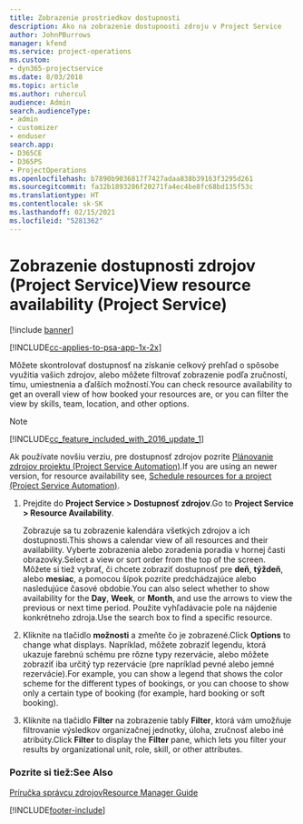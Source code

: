 ```yaml
---
title: Zobrazenie prostriedkov dostupnosti
description: Ako na zobrazenie dostupnosti zdroju v Project Service
author: JohnPBurrows
manager: kfend
ms.service: project-operations
ms.custom:
- dyn365-projectservice
ms.date: 8/03/2018
ms.topic: article
ms.author: ruhercul
audience: Admin
search.audienceType:
- admin
- customizer
- enduser
search.app:
- D365CE
- D365PS
- ProjectOperations
ms.openlocfilehash: b7890b9036817f7427adaa838b39163f3295d261
ms.sourcegitcommit: fa32b1893286f20271fa4ec4be8fc68bd135f53c
ms.translationtype: HT
ms.contentlocale: sk-SK
ms.lasthandoff: 02/15/2021
ms.locfileid: "5281362"
---
```

# <a name="view-resource-availability-project-service"></a><span data-ttu-id="9e1ea-103">Zobrazenie dostupnosti zdrojov (Project Service)</span><span class="sxs-lookup"><span data-stu-id="9e1ea-103">View resource availability (Project Service)</span></span>

[!include [banner](../includes/psa-now-project-operations.md)]

[!INCLUDE[cc-applies-to-psa-app-1x-2x](../includes/cc-applies-to-psa-app-1x-2x.md)]

<span data-ttu-id="9e1ea-104">Môžete skontrolovať dostupnosť na získanie celkový prehľad o spôsobe využitia vašich zdrojov, alebo môžete filtrovať zobrazenie podľa zručností, tímu, umiestnenia a ďalších možností.</span><span class="sxs-lookup"><span data-stu-id="9e1ea-104">You can check resource availability to get an overall view of how booked your resources are, or you can filter the view by skills, team, location, and other options.</span></span>  
  
> [!NOTE]
> [!INCLUDE[cc_feature_included_with_2016_update_1](../includes/cc-feature-included-with-2016-update-1.md)]  
> 
>  <span data-ttu-id="9e1ea-105">Ak používate novšiu verziu, pre dostupnosť zdrojov pozrite [Plánovanie zdrojov projektu (Project Service Automation)](../psa/schedule-resources-project.md).</span><span class="sxs-lookup"><span data-stu-id="9e1ea-105">If you are using an newer version, for resource availability see, [Schedule resources for a project (Project Service Automation)](../psa/schedule-resources-project.md).</span></span>  

1. <span data-ttu-id="9e1ea-106">Prejdite do **Project Service > Dostupnosť zdrojov**.</span><span class="sxs-lookup"><span data-stu-id="9e1ea-106">Go to **Project Service > Resource Availability**.</span></span>  

    <span data-ttu-id="9e1ea-107">Zobrazuje sa tu zobrazenie kalendára všetkých zdrojov a ich dostupnosti.</span><span class="sxs-lookup"><span data-stu-id="9e1ea-107">This shows a calendar view of all resources and their availability.</span></span> <span data-ttu-id="9e1ea-108">Vyberte zobrazenia alebo zoradenia poradia v hornej časti obrazovky.</span><span class="sxs-lookup"><span data-stu-id="9e1ea-108">Select a view or sort order from the top of the screen.</span></span> <span data-ttu-id="9e1ea-109">Môžete si tiež vybrať, či chcete zobraziť dostupnosť pre **deň**, **týždeň**, alebo **mesiac**, a pomocou šípok pozrite predchádzajúce alebo nasledujúce časové obdobie.</span><span class="sxs-lookup"><span data-stu-id="9e1ea-109">You can also select whether to show availability for the **Day**, **Week**, or **Month**, and use the arrows to view the previous or next time period.</span></span> <span data-ttu-id="9e1ea-110">Použite vyhľadávacie pole na nájdenie konkrétneho zdroja.</span><span class="sxs-lookup"><span data-stu-id="9e1ea-110">Use the search box to find a specific resource.</span></span>  

2. <span data-ttu-id="9e1ea-111">Kliknite na tlačidlo **možnosti** a zmeňte čo je zobrazené.</span><span class="sxs-lookup"><span data-stu-id="9e1ea-111">Click **Options** to change what displays.</span></span> <span data-ttu-id="9e1ea-112">Napríklad, môžete zobraziť legendu, ktorá ukazuje farebnú schému pre rôzne typy rezervácie, alebo môžete zobraziť iba určitý typ rezervácie (pre napríklad pevné alebo jemné rezervácie).</span><span class="sxs-lookup"><span data-stu-id="9e1ea-112">For example, you can show a legend that shows the color scheme for the different types of bookings, or you can choose to show only a certain type of booking (for example, hard booking or soft booking).</span></span>  

3. <span data-ttu-id="9e1ea-113">Kliknite na tlačidlo **Filter** na zobrazenie tably **Filter**, ktorá vám umožňuje filtrovanie výsledkov organizačnej jednotky, úloha, zručnosť alebo iné atribúty.</span><span class="sxs-lookup"><span data-stu-id="9e1ea-113">Click **Filter** to display the **Filter** pane, which lets you filter your results by organizational unit, role, skill, or other attributes.</span></span>  

### <a name="see-also"></a><span data-ttu-id="9e1ea-114">Pozrite si tiež:</span><span class="sxs-lookup"><span data-stu-id="9e1ea-114">See Also</span></span>  
 [<span data-ttu-id="9e1ea-115">Príručka správcu zdrojov</span><span class="sxs-lookup"><span data-stu-id="9e1ea-115">Resource Manager Guide</span></span>](../psa/resource-manager-guide.md)


[!INCLUDE[footer-include](../includes/footer-banner.md)]
